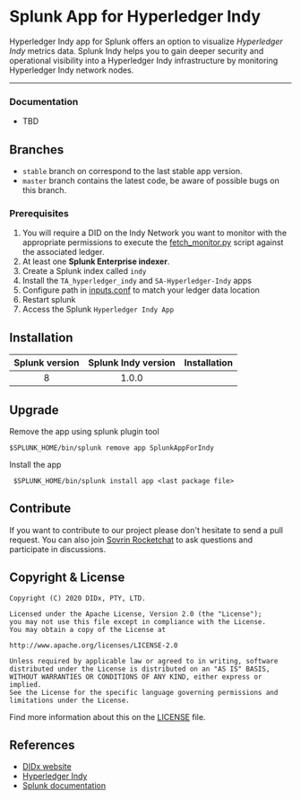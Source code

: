 # Splunk App for Hyperledger Indy

Hyperledger Indy app for Splunk offers an option to visualize _Hyperledger Indy_ metrics data. Splunk Indy helps you to gain deeper security and operational visibility into a Hyperledger Indy infrastructure by monitoring Hyperledger Indy network nodes.
* * *

### Documentation

- TBD

## Branches

- `stable` branch on correspond to the last stable app version.
- `master` branch contains the latest code, be aware of possible bugs on this branch.

### Prerequisites
1. You will require a DID on the Indy Network you want to monitor with the appropriate permissions to execute the [fetch_monitor.py](https://github.com/hyperledger/indy-node-monitor) script against the associated ledger.
2. At least one __Splunk Enterprise indexer__.
3. Create a Splunk index called `indy`
4. Install the `TA_hyperledger_indy` and `SA-Hyperledger-Indy` apps
5. Configure path in [inputs.conf](SA-Hyperledger-Indy/local/inputs.conf) to match your ledger data location
6. Restart splunk
7. Access the Splunk `Hyperledger Indy App`

## Installation

| Splunk version | Splunk Indy version     | Installation                                                   |
| :------------: | :---------------: | :--------------------------------------------------------------|
|      8     |       1.0.0       | <xyz> |

## Upgrade

Remove the app using splunk plugin tool

    $SPLUNK_HOME/bin/splunk remove app SplunkAppForIndy

Install the app

     $SPLUNK_HOME/bin/splunk install app <last package file>

## Contribute

If you want to contribute to our project please don't hesitate to send a pull request. 
You can also join [Sovrin Rocketchat](https://chat.sovrin.org) to ask questions and participate in discussions.

## Copyright & License

    Copyright (C) 2020 DIDx, PTY, LTD.
    
    Licensed under the Apache License, Version 2.0 (the "License");
    you may not use this file except in compliance with the License.
    You may obtain a copy of the License at
    
    http://www.apache.org/licenses/LICENSE-2.0
    
    Unless required by applicable law or agreed to in writing, software
    distributed under the License is distributed on an "AS IS" BASIS,
    WITHOUT WARRANTIES OR CONDITIONS OF ANY KIND, either express or implied.
    See the License for the specific language governing permissions and
    limitations under the License.
    
Find more information about this on the [LICENSE](LICENSE) file.

## References

-   [DIDx website](https://www.didx.xyz)
-   [Hyperledger Indy](https://www.hyperledger.org/use/hyperledger-indy)
-   [Splunk documentation](http://docs.splunk.com/Documentation)
